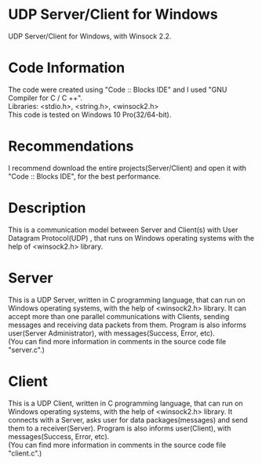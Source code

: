 # UDP Server/Client for Windows

 UDP Server/Client for Windows, with Winsock 2.2.

# Code Information

 The code were created using "Code :: Blocks IDE" and I used "GNU Compiler for C / C ++".                          
 Libraries: <stdio.h>, <string.h>, <winsock2.h>                                                                                      
 This code is tested on Windows 10 Pro(32/64-bit).                                         

# Recommendations
                                                              
 I recommend download the entire projects(Server/Client) and open it with "Code :: Blocks IDE", for the best performance.
    
# Description

 This is a communication model between Server and Client(s) with User Datagram Protocol(UDP) , that runs on
 Windows operating systems with the help of <winsock2.h> library.                                             
                                                                                                                     
# Server

 This is a UDP Server, written in C programming language, that can run on Windows operating systems, 
 with the help of <winsock2.h> library.
 It can accept more than one parallel communications with Clients, sending messages and receiving data packets from them.
 Program is also informs user(Server Administrator), with messages(Success, Error, etc).                                         
 (You can find more information in comments in the source code file "server.c".)                                         
 
 # Client

 This is a UDP Client, written in C programming language, that can run on Windows operating systems, 
 with the help of <winsock2.h> library.
 It connects with a Server, asks user for data packages(messages) and send them to a receiver(Server).
 Program is also informs user(Client), with messages(Success, Error, etc).                                 
 (You can find more information in comments in the source code file "client.c".)   
